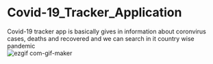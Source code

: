 # Covid-19_Tracker_Application
Covid-19 tracker app is basically gives in information about coronvirus cases, deaths and recovered and we can search in it country wise pandemic  
![ezgif com-gif-maker](https://user-images.githubusercontent.com/72023877/154968661-3b5d5db7-7a67-4777-b04f-1c4aa6ee2974.gif)
